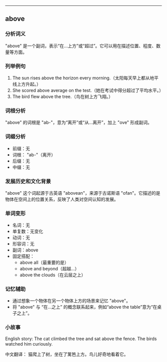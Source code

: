 
---------------
## above
### 分析词义
"above" 是一个副词，表示“在...上方”或“超过”。它可以用在描述位置、程度、数量等方面。

### 列举例句
1. The sun rises above the horizon every morning.（太阳每天早上都从地平线上方升起。）
2. She scored above average on the test.（她在考试中得分超过了平均水平。）
3. The bird flew above the tree.（鸟在树上方飞翔。）

### 词根分析
"above" 的词根是 "ab-"，意为“离开”或“从...离开”，加上 "ove" 形成副词。

### 词缀分析
- 前缀：无
- 词根： "ab-"（离开）
- 后缀：无
- 中缀：无

### 发展历史和文化背景
"above" 这个词起源于古英语 "abovean"，来源于古诺斯语 "ofan"。它描述的是物体在空间上的位置关系，反映了人类对空间认知的发展。

### 单词变形
- 名词：无
- 单复数：无变化
- 动词：无
- 形容词：无
- 副词：above
- 固定搭配：
  - above all（最重要的是）
  - above and beyond（超越...）
  - above the clouds（在云层之上）

### 记忆辅助
- 通过想象一个物体在另一个物体上方的场景来记忆 "above"。
- 将 "above" 与 “在...之上” 的概念联系起来，例如“above the table”意为“在桌子之上”。

### 小故事
English story:
The cat climbed the tree and sat above the fence. The birds watched him curiously.

中文翻译：
猫爬上了树，坐在了篱笆上方。鸟儿好奇地看着它。


